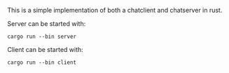 This is a simple implementation of both a chatclient and chatserver in rust.

Server can be started with:

```cargo run --bin server```

Client can be started with:

```cargo run --bin client```
